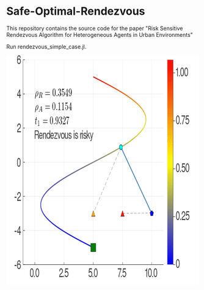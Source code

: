 # Safe-Optimal-Rendezvous

This repository contains the source code for the paper "Risk Sensitive Rendezvous Algorithm for Heterogeneous Agents in Urban Environments"

Run rendezvous_simple_case.jl.
 
<img src="anim_fps30.gif" width="800" height="600" />
